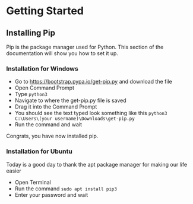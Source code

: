 # Getting Started
## Installing Pip
Pip is the package manager used for Python. This section of the documentation will show you how to set it up.

### Installation for Windows
- Go to https://bootstrap.pypa.io/get-pip.py and download the file
- Open Command Prompt
- Type `python3 `
- Navigate to where the get-pip.py file is saved
- Drag it into the Command Prompt
- You should see the text typed look something like this `python3 C:\Users\(your username)\Downloads\get-pip.py`
- Run the command and wait

Congrats, you have now installed pip.

### Installation for Ubuntu
Today is a good day to thank the apt package manager for making our life easier
- Open Terminal
- Run the command `sudo apt install pip3`
- Enter your password and wait